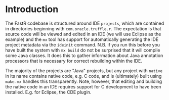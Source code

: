 # Introduction

The FastR codebase is structured around IDE `projects`, which are contained in directories beginning with `com.oracle.truffle.r`.
The expectation is that source code will be viewed and edited in an IDE (we will use Eclipse as the example) and the `mx` tool
has support for automatically generating the IDE project metadata via the `ideinit` command. N.B. if you run this before you have built the system with `mx build`
do not be surprised that it will compile some Java classes. It does this to gather information about Java annotation processors that is necessary for
correct rebuilding within the IDE.

The majority of the projects are "Java" projects, but any project with `native` in its name contains native code, e.g. C code, and is (ultimately) built
using `make`. `mx` handles this transparently. Note, however, that editing and building the native code in an IDE requires support for C development to have
been installed. E.g. for Eclipse, the CDE plugin.
